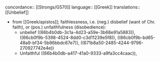 concordance:: [[Strongs/G570]] 
language:: [[Greek]] 
translations:: [[Unbelief]]

- from [[Greek/apistos]]; faithlessness, i.e. (neg.) disbelief (want of Chr. faith), or (pos.) unfaithfulness (disobedience):
	- unbelief ((66b4b0db-3c1a-4d23-a59e-3b68e91a5883)), ((66cb0f9b-5398-4524-8dd0-c3d11239e5f8)), ((66cb0f9b-bd65-48a9-bf34-5b96bbdc67e7)), ((671b8a50-2485-4244-9796-270927742e4e))
	- Unfaithful ((66b4b0db-a417-41a0-9333-a9fa3cc4caac)),